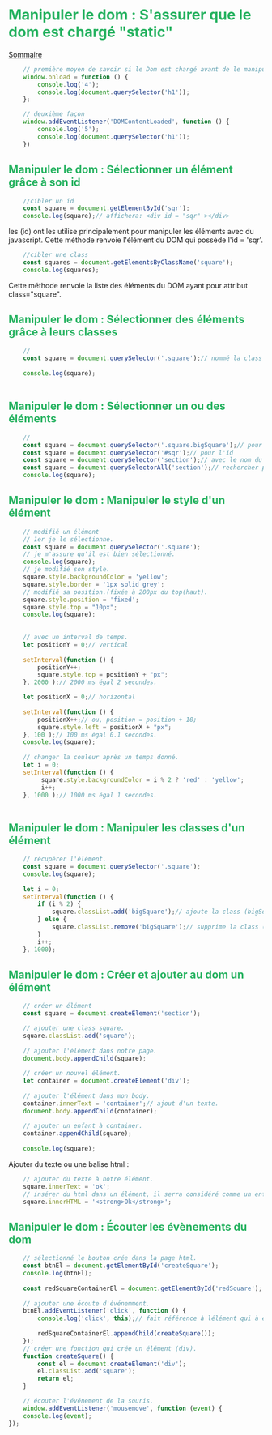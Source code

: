 
# <div style="color: #26B260">Manipuler le dom : S'assurer que le dom est chargé "static"</div>

[Sommaire](./00-Sommaire.md)

```javascript
    // première moyen de savoir si le Dom est chargé avant de le manipuler.
    window.onload = function () {
        console.log('4');
        console.log(document.querySelector('h1'));
    };

    // deuxième façon
    window.addEventListener('DOMContentLoaded', function () {
        console.log('5');
        console.log(document.querySelector('h1'));
    })
```

## <span style="color: #26B260"> Manipuler le dom : Sélectionner un élément grâce à son id</span>

```javascript
    //cibler un id
    const square = document.getElementById('sqr');
    console.log(square);// affichera: <div id = "sqr" ></div>
```

les (id) ont les utilise principalement pour manipuler les éléments avec du javascript.
Cette méthode renvoie l'élément du DOM qui possède l'id = 'sqr'.

```javascript
    //cibler une class
    const squares = document.getElementsByClassName('square');
    console.log(squares);
```

Cette méthode renvoie la liste des éléments du DOM ayant pour attribut class="square".

## <span style="color: #26B260">Manipuler le dom : Sélectionner des éléments grâce à leurs classes</span>

```javascript
    // 
    const square = document.querySelector('.square');// nommé la class avec un point.
    
    console.log(square);
    
```

## <span style="color: #26B260">Manipuler le dom : Sélectionner un ou des éléments</span>

```javascript
    // 
    const square = document.querySelector('.square.bigSquare');// pour plusieurs class, les mettre à la suite.
    const square = document.querySelector('#sqr');// pour l'id
    const square = document.querySelector('section');// avec le nom du tag (balise).
    const square = document.querySelectorAll('section');// rechercher plusieurs éléments avec le nom du tag (balise section).
    console.log(square);    
```

## <span style="color: #26B260">Manipuler le dom : Manipuler le style d'un élément</span>

```javascript
    // modifié un élément
    // 1er je le sélectionne.
    const square = document.querySelector('.square');
    // je m'assure qu'il est bien sélectionné.
    console.log(square);
    // je modifié son style.
    square.style.backgroundColor = 'yellow';
    square.style.border = '1px solid grey';
    // modifié sa position.(fixée à 200px du top(haut).
    square.style.position = 'fixed';
    square.style.top = "10px";
    console.log(square);
    
    
    // avec un interval de temps.
    let positionY = 0;// vertical
    
    setInterval(function () {
        positionY++;
        square.style.top = positionY + "px";
    }, 2000 );// 2000 ms égal 2 secondes.

    let positionX = 0;// horizontal
    
    setInterval(function () {
        positionX++;// ou, position = position + 10;
        square.style.left = positionX + "px";
    }, 100 );// 100 ms égal 0.1 secondes.
    console.log(square);
    
    // changer la couleur après un temps donné.
    let i = 0;
    setInterval(function () {
         square.style.backgroundColor = i % 2 ? 'red' : 'yellow';
         i++;
    }, 1000 );// 1000 ms égal 1 secondes.
    
```

## <span style="color: #26B260">Manipuler le dom : Manipuler les classes d'un élément</span>

```javascript
    // récupérer l'élément.
    const square = document.querySelector('.square');
    console.log(square);
    
    let i = 0;
    setInterval(function () {
        if (i % 2) {
            square.classList.add('bigSquare');// ajoute la class (bigSquare).
        } else {
            square.classList.remove('bigSquare');// supprime la class (bigSquare).
        }
        i++;
    }, 1000);
```

## <span style="color: #26B260">Manipuler le dom : Créer et ajouter au dom un élément</span>

```javascript
    // créer un élément
    const square = document.createElement('section');

    // ajouter une class square.
    square.classList.add('square');
    
    // ajouter l'élément dans notre page.
    document.body.appendChild(square);
    
    // créer un nouvel élément.
    let container = document.createElement('div');
    
    // ajouter l'élément dans mon body.
    container.innerText = 'container';// ajout d'un texte.
    document.body.appendChild(container);
    
    // ajouter un enfant à container.
    container.appendChild(square);
    
    console.log(square);
```

Ajouter du texte ou une balise html :

```javascript
    // ajouter du texte à notre élément.
    square.innerText = 'ok';
    // insérer du html dans un élément, il serra considéré comme un enfant de votre élément.
    square.innerHTML = '<strong>Ok</strong>';    
```

## <span style="color: #26B260">Manipuler le dom : Écouter les évènements du dom</span>

```javascript
    // sélectionné le bouton crée dans la page html.
    const btnEl = document.getElementById('createSquare');
    console.log(btnEl);
    
    const redSquareContainerEl = document.getElementById('redSquare');
    
    // ajouter une écoute d'événemment.
    btnEl.addEventListener('click', function () {
        console.log('click', this);// fait référence à lélément qui à été cliqué.
                
        redSquareContainerEl.appendChild(createSquare());
    });
    // créer une fonction qui crée un élément (div).
    function createSquare() {
        const el = document.createElement('div');
        el.classList.add('square');
        return el;
    }
```

```javascript
    // écouter l'événement de la souris.
    window.addEventListener('mousemove', function (event) {
    console.log(event);
});
```
